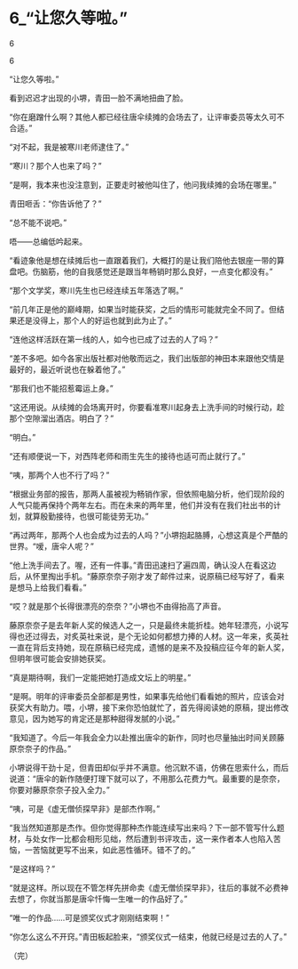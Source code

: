 # 6_“让您久等啦。”

6

6

“让您久等啦。”

看到迟迟才出现的小堺，青田一脸不满地扭曲了脸。

“你在磨蹭什么啊？其他人都已经往唐伞续摊的会场去了，让评审委员等太久可不合适。”

“对不起，我是被寒川老师逮住了。”

“寒川？那个人也来了吗？”

“是啊，我本来也没注意到，正要走时被他叫住了，他问我续摊的会场在哪里。”

青田咂舌：“你告诉他了？”

“总不能不说吧。”

唔——总编低吟起来。

“看迹象他是想在续摊后也一直跟着我们，大概打的是让我们陪他去银座一带的算盘吧。伤脑筋，他的自我感觉还是跟当年畅销时那么良好，一点变化都没有。”

“那个文学奖，寒川先生也已经连续五年落选了啊。”

“前几年正是他的巅峰期，如果当时能获奖，之后的情形可能就完全不同了。但结果还是没得上，那个人的好运也就到此为止了。”

“连他这样活跃在第一线的人，如今也已成了过去的人了吗？”

“差不多吧。如今各家出版社都对他敬而远之，我们出版部的神田本来跟他交情是最好的，最近听说也在躲着他了。”

“那我们也不能招惹霉运上身。”

“这还用说。从续摊的会场离开时，你要看准寒川起身去上洗手间的时候行动，趁那个空隙溜出酒店。明白了？”

“明白。”

“还有顺便说一下，对西阵老师和雨生先生的接待也适可而止就行了。”

“咦，那两个人也不行了吗？”

“根据业务部的报告，那两人虽被视为畅销作家，但依照电脑分析，他们现阶段的人气只能再保持个两年左右。而在未来的两年里，他们并没有在我们社出书的计划，就算殷勤接待，也很可能徒劳无功。”

“再过两年，那两个人也会成为过去的人吗？”小堺抱起胳膊，心想这真是个严酷的世界。“嗳，唐伞人呢？”

“他上洗手间去了。喔，还有一件事。”青田迅速扫了遍四周，确认没人在看这边后，从怀里掏出手机。“藤原奈奈子刚才发了邮件过来，说原稿已经写好了，看来是想马上给我们看看。”

“哎？就是那个长得很漂亮的奈奈？”小堺也不由得抬高了声音。

藤原奈奈子是去年新人奖的候选人之一，只是最终未能折桂。她年轻漂亮，小说写得也还过得去，对炙英社来说，是个无论如何都想力捧的人材。这一年来，炙英社一直在背后支持她，现在原稿已经完成，遗憾的是来不及投稿应征今年的新人奖，但明年很可能会安排她获奖。

“真是期待啊，我们一定能把她打造成文坛上的明星。”

“是啊。明年的评审委员全部都是男性，如果事先给他们看看她的照片，应该会对获奖大有助力。喂，小堺，接下来你恐怕就忙了，首先得阅读她的原稿，提出修改意见，因为她写的肯定还是那种甜得发腻的小说。”

“我知道了。今后一年我会全力以赴推出唐伞的新作，同时也尽量抽出时间关顾藤原奈奈子的作品。”

小堺说得干劲十足，但青田却似乎并不满意。他沉默不语，仿佛在思索什么，而后说道：“唐伞的新作随便打理下就可以了，不用那么花费力气。最重要的是奈奈，你要对藤原奈奈子投入全力。”

“咦，可是《虚无僧侦探早非》是部杰作啊。”

“我当然知道那是杰作。但你觉得那种杰作能连续写出来吗？下一部不管写什么题材，与处女作一比都会相形见绌，然后遭到书评攻击，这一来作者本人也陷入苦恼，一苦恼就更写不出来，如此恶性循环。错不了的。”

“是这样吗？”

“就是这样。所以现在不管怎样先拼命卖《虚无僧侦探早非》，往后的事就不必费神去想了，你就当那是唐伞忏悔一生唯一的作品好了。”

“唯一的作品……可是颁奖仪式才刚刚结束啊！”

“你怎么这么不开窍。”青田板起脸来，“颁奖仪式一结束，他就已经是过去的人了。”

（完）